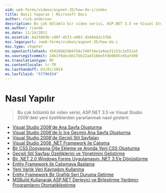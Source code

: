```yaml
---
uid: web-forms/videos/aspnet-35/how-do-i/index
title: Nasıl Yaparım | Microsoft Docs
author: rick-anderson
description: Bu çok bölümlü bir video serisi, ASP.NET 3.5 ve Visual Studio 2008'deki yeni özelliklerden yararlanmak nasıl gösterir.
ms.author: riande
ms.date: 11/14/2011
ms.assetid: 6a25069b-c80f-45f3-a901-4548442c37b6
msc.legacyurl: /web-forms/videos/aspnet-35/how-do-i
msc.type: chapter
ms.openlocfilehash: 45026082904fb8c740f34e1e9ae31153c1e551a5
ms.sourcegitcommit: 24b1f6decbb17bb22a45166e5fdb0845c65af498
ms.translationtype: MT
ms.contentlocale: tr-TR
ms.lasthandoff: 03/01/2019
ms.locfileid: "57796934"
---
```

<a name="how-do-i"></a>Nasıl Yapılır
====================
> Bu çok bölümlü bir video serisi, ASP.NET 3.5 ve Visual Studio 2008'deki yeni özelliklerden yararlanmak nasıl gösterir.


- [Visual Studio 2008'de Ana Sayfa Oluşturma](how-do-i-create-a-master-page-in-visual-studio-2008.md)
- [Visual Studio 2008'de İç İçe Geçmiş Ana Sayfa Oluşturma](how-do-i-create-nested-master-page-in-visual-studio-2008.md)
- [Visual Studio 2008'de Geçişli Stil Sayfaları](how-do-i-cascading-style-sheets-in-visual-studio-2008.md)
- [Visual Studio 2008 .NET Framework ile Çalışma](how-do-i-working-with-visual-studio-2008-net-framework.md)
- [Bir CSS Dosyasına Öğe Ekleme ve Anında Yeni CSS Oluşturma](how-do-i-adding-elements-to-a-css-file-and-create-new-css-on-the-fly.md)
- [Geçişli Stil Sayfası Özelliklerini ve Yönetimini Geliştirme](how-do-i-advance-cascading-style-sheet-features-and-management.md)
- [Bir .NET 2.0 Windows Forms Uygulamasını .NET 3.5’e Dönüştürme](how-do-i-converting-a-net-20-windows-forms-application-to-net-35.md)
- [Entity Framework ile Çalışmaya Başlama](how-do-i-get-started-with-the-entity-framework.md)
- [Yeni Varlık Veri Kaynağını Kullanma](how-do-i-use-the-new-entity-data-source.md)
- [Entity Framework Bir Grafiği Seri Duruma Getirme](how-do-i-serialize-a-graph-with-the-entity-framework.md)
- [MSBuild Kullanarak ASP.NET Derleyici ve Birleştirme Yardımcı Programlarını Otomatikleştirme](how-do-i-use-msbuild-to-automate-the-aspnet-compiler-and-merge-utilities.md)
